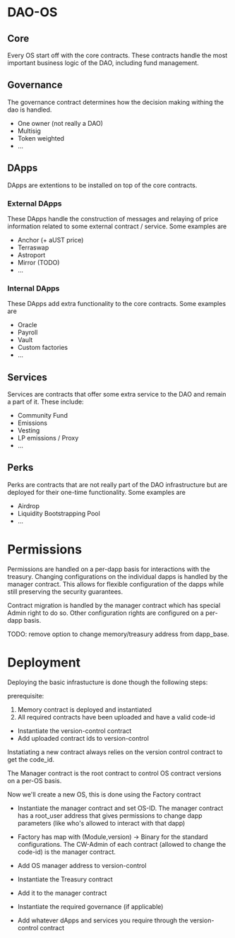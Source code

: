 # DAO-OS

## Core
Every OS start off with the core contracts. These contracts handle the most important business logic of the DAO, including fund management. 

## Governance
The governance contract determines how the decision making withing the dao is handled. 
- One owner (not really a DAO)
- Multisig
- Token weighted
- ...

## DApps
DApps are extentions to be installed on top of the core contracts.
### External DApps
These DApps handle the construction of messages and relaying of price information related to some external contract / service. Some examples are
- Anchor (+ aUST price)
- Terraswap
- Astroport
- Mirror (TODO)
- ...

### Internal DApps
These DApps add extra functionality to the core contracts. Some examples are
- Oracle 
- Payroll
- Vault
- Custom factories
- ...

## Services
Services are contracts that offer some extra service to the DAO and remain a part of it. These include:
- Community Fund
- Emissions
- Vesting
- LP emissions / Proxy
- ...

## Perks
Perks are contracts that are not really part of the DAO infrastructure but are deployed for their one-time functionality. Some examples are
- Airdrop
- Liquidity Bootstrapping Pool
- ...

# Permissions
Permissions are handled on a per-dapp basis for interactions with the treasury. Changing configurations on the individual dapps is handled by the manager contract. This allows for flexible configuration of the dapps while still preserving the security guarantees. 

Contract migration is handled by the manager contract which has special Admin right to do so. Other configuration rights are configured on a per-dapp basis. 

TODO: remove option to change memory/treasury address from dapp_base.

# Deployment
Deploying the basic infrastucture is done though the following steps:

prerequisite: 
1. Memory contract is deployed and instantiated
2. All required contracts have been uploaded and have a valid code-id

- Instantiate the version-control contract
- Add uploaded contract ids to version-control

Instatiating a new contract always relies on the version control contract to get the code_id. 

The Manager contract is the root contract to control OS contract versions on a per-OS basis.

Now we'll create a new OS, this is done using the Factory contract

- Instantiate the manager contract and set OS-ID. The manager contract has a root_user address that gives permissions to change dapp parameters (like who's allowed to interact with that dapp)

- Factory has map with (Module,version) -> Binary for the standard configurations. The CW-Admin of each contract (allowed to change the code-id) is the manager contract. 

- Add OS manager address to version-control
- Instantiate the Treasury contract
- Add it to the manager contract
- Instantiate the required governance (if applicable)
- Add whatever dApps and services you require through the version-control contract


